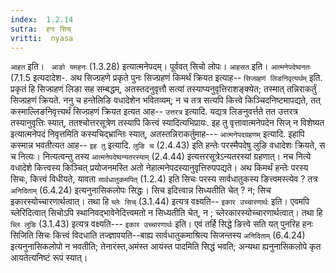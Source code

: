 ```yaml
---
index:  1.2.14
sutra:  हनः सिच्
vritti:  nyasa
---
```


`आहत` इति। ` आङो यमहनः` (1.3.28) इत्यात्मनेपदम्। पूर्ववत् सिचो लोपः।
`आहसत` इति। `आत्मनेपदेष्वनतः` (7.1.5 इत्यदादेश-. अथ सिज्ग्रहणे प्रकृते पुनः सिज्ग्रहणं किमर्थं क्रियत इत्याह-- `सिज्ग्रहणं लिङनिवृत्यर्थम्` इति. प्रकृतं हि सिज्ग्रहणं लिङा सह सम्बद्धम्, अतस्तदनुवृत्तौ सत्यां तस्याप्यनुवृत्तिराशङ्क्येत; तस्मात् तन्निराकर्तुं सिज्ग्रहणं क्रियते. ननु च हन्तेलिङि वधादेशेन भवितव्यम्; न च तत्र सत्यपि कित्त्वे किञ्चिदनिष्टमापद्यते, तत् कस्माल्लिङनिवृत्त्यर्थं सिज्ग्रहणं क्रियत इत्यत आह-- `उत्तरत्र` इत्यादि. यद्यत्र लिङनुवर्त्तते तत उत्तरत्र तस्यानुवृत्तिः स्यात्, ततश्चोत्तरसूत्रेण तस्यापि कित्त्वं स्यादित्यभिप्रायः.
इह तु वृत्तावात्मनेपदेन सिज् न विशेष्यत इत्यात्मनेपदं निवृत्तमिति कस्यचिद्भ्रान्तिः स्यात्, अतस्तन्निराकर्तुमाह--- `आत्मनेपदग्रहणम्` इत्यादि. इहापि कस्मान्न भवतीत्यत आह-- `इह तु` इत्यादि. `लुङि च` (2.4.43) इति हन्तेः परस्मैपदेषु लुङि वधादेशः क्रियते, स च नित्यः। नित्यत्वन्तु तस्य `आत्मनेपदेष्वन्यतरस्याम्` (2.4.44) इत्यत्तरसूत्रेऽन्यतरस्यां ग्रहणात्। नच नित्ये वधादेशे कित्त्वस्य किञ्चित् प्रयोजनमस्ति अतो नेहात्मनेपदस्यानुवृत्तिरुपपद्यते।
अथ किमर्थं हन्तेः परस्य सिचः, कित्त्वं विधीयते, यावता `सार्वधातुकमपित्` (1.2.4) इति सिचः परस्य सार्वधातुकस्य ङित्त्वमस्त्येव ? तत्र `अनिदिताम्` (6.4.24) इत्यनुनासिकलोपः सिद्धः। सिच इदित्त्वान्न सिध्यतीति चेत् ? न; सिच इकारस्योच्चारणार्थत्वात्। तथा हि `च्लेः सिच्` (3.1.44) इत्यत्र वक्ष्यति-- `इकार उच्चारणार्थः` इति। एवमपि च्लेरिदित्वात् सिचोऽपि स्थानिवद्भावेनेदित्त्वमतो न सिध्यतीति चेत्, न ; च्लेरकारस्योच्चारणार्थत्वात्। तथा हि `च्लि लुङि` (3.1.43) इत्यत्र वक्ष्यति--- `इकार उच्चारणार्थः` इति। एवं तर्हि सिद्धे ङित्त्वे सति यत् पुनरिह हनः सिजिति सिचः कित्त्वं विदधाति तज्ज्ञापयति--बाह्य सार्वधातुकमाश्रित्य सिजन्तस्य `अनिदिताम्` (6.4.24) इत्यनुनासिकलोपो न भवतीति; तेनारंस्त,अमंस्त आयंस्त पादमिति सिद्धं भवति; अन्यथा ह्यनुनासिकलोपे कृत आयतेत्यनिष्टं रूपं स्यात्।

